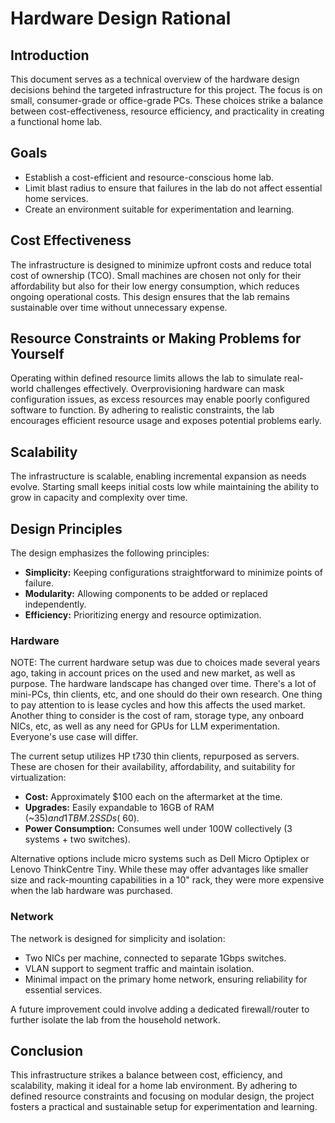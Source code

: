 # Hardware Design Rational

## Introduction
This document serves as a technical overview of the hardware design decisions
behind the targeted infrastructure for this project. The focus is on small,
consumer-grade or office-grade PCs. These choices strike a balance between
cost-effectiveness, resource efficiency, and practicality in creating a
functional home lab.

## Goals
- Establish a cost-efficient and resource-conscious home lab.
- Limit blast radius to ensure that failures in the lab do not affect essential home services.
- Create an environment suitable for experimentation and learning.

## Cost Effectiveness
The infrastructure is designed to minimize upfront costs and reduce total cost
of ownership (TCO). Small machines are chosen not only for their affordability
but also for their low energy consumption, which reduces ongoing operational
costs. This design ensures that the lab remains sustainable over time without
unnecessary expense.

## Resource Constraints or Making Problems for Yourself
Operating within defined resource limits allows the lab to simulate real-world
challenges effectively. Overprovisioning hardware can mask configuration
issues, as excess resources may enable poorly configured software to function.
By adhering to realistic constraints, the lab encourages efficient resource
usage and exposes potential problems early.

## Scalability
The infrastructure is scalable, enabling incremental expansion as needs evolve.
Starting small keeps initial costs low while maintaining the ability to grow in
capacity and complexity over time.

## Design Principles
The design emphasizes the following principles:
- **Simplicity:** Keeping configurations straightforward to minimize points of failure.
- **Modularity:** Allowing components to be added or replaced independently.
- **Efficiency:** Prioritizing energy and resource optimization.

### Hardware

NOTE: The current hardware setup was due to choices made several years ago, taking
in account prices on the used and new market, as well as purpose.
The hardware landscape has changed over time.  There's a lot of mini-PCs,
thin clients, etc, and one should do their own research.  One thing to pay
attention to is lease cycles and how this affects the used market.  Another
thing to consider is the cost of ram, storage type, any onboard NICs,
etc, as well as any need for GPUs for LLM experimentation.  Everyone's use
case will differ.

The current setup utilizes HP t730 thin clients, repurposed as servers. These
are chosen for their availability, affordability, and suitability for
virtualization:

- **Cost:** Approximately $100 each on the aftermarket at the time.
- **Upgrades:** Easily expandable to 16GB of RAM (~$35) and 1TB M.2 SSDs (~$60).
- **Power Consumption:** Consumes well under 100W collectively (3 systems + two switches).

Alternative options include micro systems such as Dell Micro Optiplex or Lenovo
ThinkCentre Tiny. While these may offer advantages like smaller size and
rack-mounting capabilities in a 10" rack, they were more expensive when the
lab hardware was purchased.

### Network
The network is designed for simplicity and isolation:
- Two NICs per machine, connected to separate 1Gbps switches.
- VLAN support to segment traffic and maintain isolation.
- Minimal impact on the primary home network, ensuring reliability for
  essential services.

A future improvement could involve adding a dedicated firewall/router to
further isolate the lab from the household network.

## Conclusion
This infrastructure strikes a balance between cost, efficiency, and
scalability, making it ideal for a home lab environment. By adhering to defined
resource constraints and focusing on modular design, the project fosters a
practical and sustainable setup for experimentation and learning.
